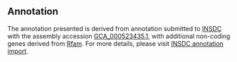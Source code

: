 

Annotation
----------

The annotation presented is derived from annotation submitted to
[INSDC](http://www.insdc.org) with the assembly accession
[GCA\_000523435.1](http://www.ebi.ac.uk/ena/data/view/GCA_000523435.1),
with additional non-coding genes derived from
[Rfam](http://rfam.xfam.org/). For more details, please visit [INSDC
annotation
import](http://ensemblgenomes.org/info/data/insdc_annotation).
